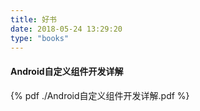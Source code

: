 ```yaml
---
title: 好书
date: 2018-05-24 13:29:20
type: "books"
---
```

#### Android自定义组件开发详解
{% pdf ./Android自定义组件开发详解.pdf %}
